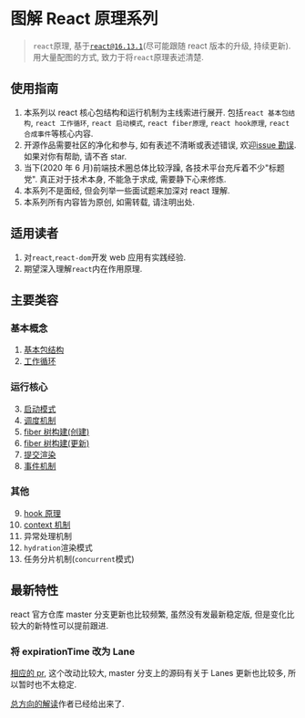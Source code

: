 # 图解 React 原理系列

> `react`原理, 基于[`react@16.13.1`](https://github.com/facebook/react/tree/v16.13.1)(尽可能跟随 react 版本的升级, 持续更新). 用大量配图的方式, 致力于将`react`原理表述清楚.

## 使用指南

1. 本系列以 react 核心包结构和运行机制为主线索进行展开. 包括`react 基本包结构`, `react 工作循环`, `react 启动模式`, `react fiber原理`, `react hook原理`, `react 合成事件`等核心内容.
2. 开源作品需要社区的净化和参与, 如有表述不清晰或表述错误, 欢迎[issue 勘误](https://github.com/7kms/react-illustration-series/issues). 如果对你有帮助, 请不吝 star.
3. 当下(2020 年 6 月)前端技术圈总体比较浮躁, 各技术平台充斥着不少"标题党". 真正对于技术本身, 不能急于求成, 需要静下心来修炼.
4. 本系列不是面经, 但会列举一些面试题来加深对 react 理解.
5. 本系列所有内容皆为原创, 如需转载, 请注明出处.

## 适用读者

1. 对`react`,`react-dom`开发 web 应用有实践经验.
2. 期望深入理解`react`内在作用原理.

## 主要类容

### 基本概念

1. [基本包结构](./docs/main/pkg-structure.md)
2. [工作循环](./docs/main/workspace.md)

### 运行核心

3. [启动模式](./docs/main/bootstrap.md)
4. [调度机制](./docs/main/scheduler.md)
5. [fiber 树构建(创建)](./docs/main/render.md)
6. [fiber 树构建(更新)](./docs/main/update.md)
7. [提交渲染](./docs/main/commit.md)
8. [事件机制](./docs/main/synthetic-event.md)

### 其他

9. [hook 原理](./docs/main/hook.md)
10. [context 机制](./docs/main/context.md)
11. 异常处理机制
12. `hydration`渲染模式
13. 任务分片机制(`concurrent`模式)

## 最新特性

react 官方仓库 master 分支更新也比较频繁, 虽然没有发最新稳定版, 但是变化比较大的新特性可以提前跟进.

### 将 expirationTime 改为 Lane

[相应的 pr](https://github.com/facebook/react/pull/18796), 这个改动比较大, master 分支上的源码有关于 Lanes 更新也比较多, 所以暂时也不太稳定.

[总方向的解读](https://github.com/facebook/react/pull/18796#issue-411947697)作者已经给出来了.
